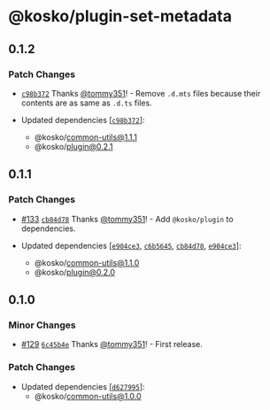 # @kosko/plugin-set-metadata

## 0.1.2

### Patch Changes

- [`c98b372`](https://github.com/tommy351/kosko/commit/c98b372430983a66c4a78e9358ac26c2cd342718) Thanks [@tommy351](https://github.com/tommy351)! - Remove `.d.mts` files because their contents are as same as `.d.ts` files.

- Updated dependencies [[`c98b372`](https://github.com/tommy351/kosko/commit/c98b372430983a66c4a78e9358ac26c2cd342718)]:
  - @kosko/common-utils@1.1.1
  - @kosko/plugin@0.2.1

## 0.1.1

### Patch Changes

- [#133](https://github.com/tommy351/kosko/pull/133) [`cb84d78`](https://github.com/tommy351/kosko/commit/cb84d786f30ef0ef09e9d4b7dfc33b74f7e7cc49) Thanks [@tommy351](https://github.com/tommy351)! - Add `@kosko/plugin` to dependencies.

- Updated dependencies [[`e904ce3`](https://github.com/tommy351/kosko/commit/e904ce313295d4737ed9bf0d711c26c53f63fd88), [`c6b5645`](https://github.com/tommy351/kosko/commit/c6b5645ad98f9121c555e5749f2c5ca95ba861a2), [`cb84d78`](https://github.com/tommy351/kosko/commit/cb84d786f30ef0ef09e9d4b7dfc33b74f7e7cc49), [`e904ce3`](https://github.com/tommy351/kosko/commit/e904ce313295d4737ed9bf0d711c26c53f63fd88)]:
  - @kosko/common-utils@1.1.0
  - @kosko/plugin@0.2.0

## 0.1.0

### Minor Changes

- [#129](https://github.com/tommy351/kosko/pull/129) [`6c45b4e`](https://github.com/tommy351/kosko/commit/6c45b4e4b664a78aac35465d8462c8fb639efe02) Thanks [@tommy351](https://github.com/tommy351)! - First release.

### Patch Changes

- Updated dependencies [[`d627995`](https://github.com/tommy351/kosko/commit/d62799577863ec561978a1ce430be38e0c5dbb9d)]:
  - @kosko/common-utils@1.0.0
